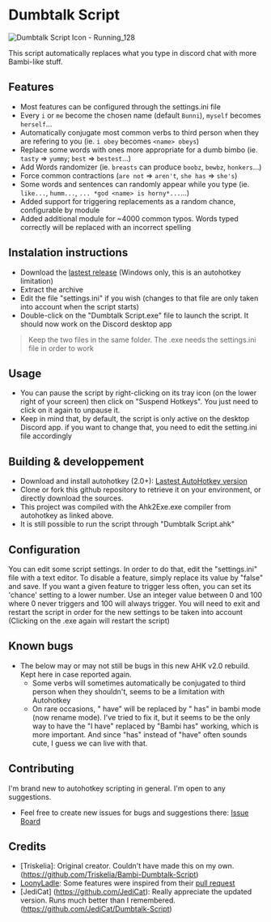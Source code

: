 # Dumbtalk Script

![Dumbtalk Script Icon - Running_128](https://user-images.githubusercontent.com/5974879/118271520-af706a80-b4c1-11eb-8d0a-18f69c791f4c.png)

This script automatically replaces what you type in discord chat with more Bambi-like stuff.

## Features

- Most features can be configured through the settings.ini file
- Every `i` or `me` become the chosen name (default `Bunni`), `myself` becomes `herself`...
- Automatically conjugate most common verbs to third person when they are refering to you (ie. `i obey` becomes `<name> obeys`)
- Replace some words with ones more appropriate for a dumb bimbo (ie. `tasty` => `yummy`; `best` => `bestest`...)
- Add Words randomizer (ie. `breasts` can produce `boobz`, `bewbz`, `honkers`...)
- Force common contractions (`are not` => `aren't`, `she has` => `she's`)
- Some words and sentences can randomly appear while you type (ie. `like...`, `humm...`, `... *god <name> is horny*...`...)
- Added support for triggering replacements as a random chance, configurable by module
- Added additional module for ~4000 common typos. Words typed correctly will be replaced with an incorrect spelling

## Instalation instructions

- Download the [lastest release](https://github.com/Amanda-Cook/Dumbtalk-Script/releases) (Windows only, this is an autohotkey limitation)
- Extract the archive
- Edit the file "settings.ini" if you wish (changes to that file are only taken into account when the script starts)
- Double-click on the "Dumbtalk Script.exe" file to launch the script. It should now work on the Discord desktop app

> Keep the two files in the same folder. The .exe needs the settings.ini file in order to work

## Usage

- You can pause the script by right-clicking on its tray icon (on the lower right of your screen) then click on "Suspend Hotkeys". You just need to click on it again to unpause it.
- Keep in mind that, by default, the script is only active on the desktop Discord app. if you want to change that, you need to edit the setting.ini file accordingly

## Building & developpement

- Download and install autohotkey (2.0+): [Lastest AutoHotkey version](https://www.autohotkey.com/download/ahk-v2.exe)
- Clone or fork this github repository to retrieve it on your environment, or directly download the sources.
- This project was compiled with the Ahk2Exe.exe compiler from autohotkey as linked above.
- It is still possible to run the script through "Dumbtalk Script.ahk"

## Configuration

You can edit some script settings. In order to do that, edit the "settings.ini" file with a text editor.
To disable a feature, simply replace its value by "false" and save.
If you want a given feature to trigger less often, you can set its 'chance' setting to a lower number. Use an integer value between 0 and 100 where 0 never triggers and 100 will always trigger.
You will need to exit and restart the script in order for the new settings to be taken into account (Clicking on the .exe again will restart the script)

## Known bugs 

- The below may or may not still be bugs in this new AHK v2.0 rebuild. Kept here in case reported again.
    - Some verbs will sometimes automatically be conjugated to third person when they shouldn't, seems to be a limitation with Autohotkey
    - On rare occasions, " have" will be replaced by " has" in bambi mode (now rename mode). I've tried to fix it, but it seems to be the only way to have the "I have" replaced by "Bambi has" working, which is more important. And since "has" instead of "have" often sounds cute, I guess we can live with that.

## Contributing

I'm brand new to autohotkey scripting in general. I'm open to any suggestions.

- Feel free to create new issues for bugs and suggestions there: [Issue Board](https://github.com/Amanda-Cook/Dumbtalk-Script/issues)

## Credits

- [Triskelia]: Original creator. Couldn't have made this on my own. (https://github.com/Triskelia/Bambi-Dumbtalk-Script)
- [LoonyLadle](https://github.com/LoonyLadle): Some features were inspired from their [pull request](https://github.com/Triskelia/Bambi-Dumbtalk-Script/pull/2)
- [JediCat] (https://github.com/JediCat): Really appreciate the updated version. Runs much better than I remembered. (https://github.com/JediCat/Dumbtalk-Script)
